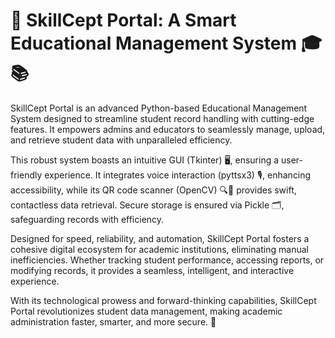 # 📌 SkillCept Portal: A Smart Educational Management System 🎓📚
SkillCept Portal is an advanced Python-based Educational Management System designed to streamline student record handling with cutting-edge features. It empowers admins and educators to seamlessly manage, upload, and retrieve student data with unparalleled efficiency.

This robust system boasts an intuitive GUI (Tkinter) 🖥️, ensuring a user-friendly experience. It integrates voice interaction (pyttsx3) 🎙️, enhancing accessibility, while its QR code scanner (OpenCV) 🔍📄 provides swift, contactless data retrieval. Secure storage is ensured via Pickle 🗂️, safeguarding records with efficiency.

Designed for speed, reliability, and automation, SkillCept Portal fosters a cohesive digital ecosystem for academic institutions, eliminating manual inefficiencies. Whether tracking student performance, accessing reports, or modifying records, it provides a seamless, intelligent, and interactive experience.

With its technological prowess and forward-thinking capabilities, SkillCept Portal revolutionizes student data management, making academic administration faster, smarter, and more secure. 🚀
